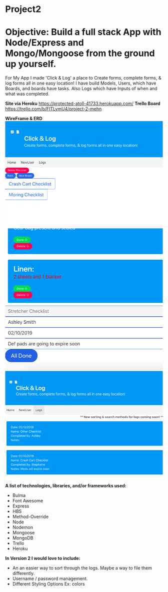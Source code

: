 # Project2

Objective: Build a full stack App with Node/Express and Mongo/Mongoose from the ground up yourself.
==========

For My App I made 'Click & Log' a place to Create forms, complete forms, & log forms all in one easy location!
I have build Models, Users, which have Boards, and boards have tasks. Also Logs which have Inputs of when and what was completed.

**Site via Heroku**
https://protected-atoll-41733.herokuapp.com/
**Trello Board** 
https://trello.com/b/FITLymU4/project-2-mehn

**WireFrame & ERD**
![pick your checklist](wireframes/pickYourChecklist.png)
![check and submit](wireframes/checkAndSubmit.png)
![logs](wireframes/Logs.png)

**A list of technologies, libraries, and/or frameworks used:**
- Bulma
- Font Awesome
- Express
- HBS
- Method-Override
- Node
- Nodemon
- Mongoose
- MongoDB
- Trello 
- Heroku

**In Version 2 I would love to include:**
- An an easier way to sort through the logs. Maybe a way to file them differently. 
- Username / password management.
- Different Styling Options Ex: colors

